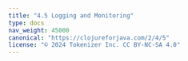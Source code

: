 ```yaml
---
title: "4.5 Logging and Monitoring"
type: docs
nav_weight: 45000
canonical: "https://clojureforjava.com/2/4/5"
license: "© 2024 Tokenizer Inc. CC BY-NC-SA 4.0"
---
```

